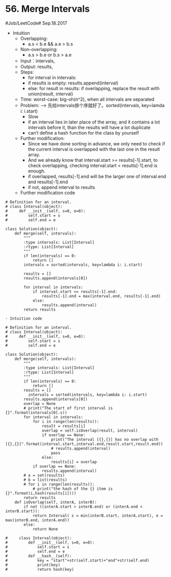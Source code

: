 # 56. Merge Intervals
#Job/LeetCode#
Sep.18.2017

- Intuition
	- Overlapping:
		- a.s < b.e && a.e > b.s 
	- Non-overlapping:
		- a.s > b.e or b.s > a.e
	- Input：intervals, 
	- Output: results,
	- Steps:
		- for interval in intervals:
		- if results is empty: results.append(interval)
		- else: for result in results: if overlapping, replace the result with union(result, interval)
	- Time: worst-case: big-oh(n^2), when all intervals are separated
	- Problem: —> 先给intervals排个序就好了。sorted(intervals, key=lamda i: i.start)
		- Slow
		- if an interval lies in later place of the array, and it contains a lot intervals before it, than the results will have a lot duplicate
		- can’t define a hash function for the class by yourself
	- Further modification:
		- Since we have done sorting in advance, we only need to check if the current interval is overlapped with the last one in the result array. 
		- And we already know that interval.start >= results[-1].start, to check overlapping, checking interval.start < results[-1].end is enough.
		- if overlapped, results[-1].end will be the larger one of interval.end and results[-1].end
		- if not, append interval to results
	- Further modification code
```
# Definition for an interval.
# class Interval(object):
#     def __init__(self, s=0, e=0):
#         self.start = s
#         self.end = e

class Solution(object):
    def merge(self, intervals):
        """
        :type intervals: List[Interval]
        :rtype: List[Interval]
        """
        if len(intervals) == 0:
            return []
        intervals = sorted(intervals, key=lambda i: i.start)
        
        results = []
        results.append(intervals[0])

        for interval in intervals:
            if interval.start <= results[-1].end:
                results[-1].end = max(interval.end, results[-1].end)
            else:
                results.append(interval)
        return results
```
	- Intuition code```
# Definition for an interval.
# class Interval(object):
#     def __init__(self, s=0, e=0):
#         self.start = s
#         self.end = e

class Solution(object):
    def merge(self, intervals):
        """
        :type intervals: List[Interval]
        :rtype: List[Interval]
        """
        if len(intervals) == 0:
            return []
        results = []
		  intervals = sorted(intervals, key=lambda i: i.start)
        results.append(intervals[0])
        overlap = None
        # print("The start of first interval is {}".format(intervals[0].s))
        for interval in intervals:
            for i in range(len(results)):
                result = results[i]
                overlap = self.isOverlap(result, interval)
                if overlap == None:
                    print("The interval [{},{}] has no overlap with [{},{}]".format(interval.start,interval.end,result.start,result.end))
                    # results.append(interval)
                    pass
                else:
                    results[i] = overlap
            if overlap == None:
                results.append(interval)
        # a = set(results)
        # b = list(results)
        # for i in range(len(results)):
            # print("the hash of the {} item is {}".format(i,hash(results[i])))
        return results
    def isOverlap(self, interA, interB):
        if not ((interA.start > interB.end) or (interA.end < interB.start)):
            return Interval( s = min(interB.start, interA.start), e = max(interB.end, interA.end))
        else:
            return None
    
#     class Interval(object):
#         def __init__(self, s=0, e=0):
#             self.start = s
#             self.end = e
#         def __hash__(self):
#             key = "start"+str(self.start)+"end"+str(self.end)
#             print(key)
#             return hash(key)
```